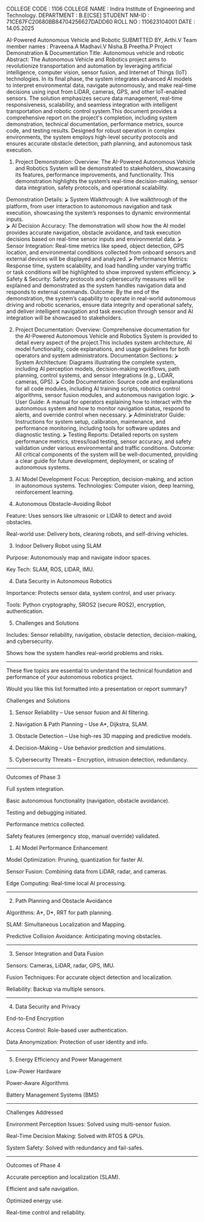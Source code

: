 COLLEGE CODE : 1106
COLLEGE NAME : Indira Institute of Engineering and Technology.
DEPARTMENT : B.E[CSE]
STUDENT NM-ID : 71CE67FC20680BB84704256627DADD60
ROLL NO : 110623104001
DATE : 14.05.2025

AI-Powered Autonomous Vehicle and Robotic
SUBMITTED BY,
Arthi.V
Team member names :
       Praveena.A
        Madhavi.V
Nisha.B
Preetha.P
    Project Demonstration & Documentation
Title: Autonomous vehicle and robotic
Abstract:
                       The Autonomous Vehicle and Robotics project aims to revolutionize transportation and automation by leveraging artificial intelligence, computer vision, sensor fusion, and Internet of Things (IoT) technologies. In its final phase, the system integrates advanced AI models to interpret environmental data, navigate autonomously, and make real-time decisions using input from LiDAR, cameras, GPS, and other IoT-enabled sensors. The solution emphasizes secure data management, real-time responsiveness, scalability, and seamless integration with intelligent transportation and robotic control system.This document provides a comprehensive report on the project's completion, including system demonstration, technical documentation, performance metrics, source code, and testing results. Designed for robust operation in complex environments, the system employs high-level security protocols and ensures accurate obstacle detection, path planning, and autonomous task execution. 

1. Project Demonstration:
Overview:
                The AI-Powered Autonomous Vehicle and Robotics System will be demonstrated to stakeholders, showcasing its features, performance improvements, and functionality. This demonstration highlights the system’s real-time decision-making, sensor data integration, safety protocols, and operational scalability.


Demonstration Details:
⮚	System Walkthrough: A live walkthrough of the platform,
from user interaction to autonomous navigation and task execution,
showcasing the system’s responses to dynamic environmental inputs.              
⮚	AI Decision Accuracy: The demonstration will show how the AI
model provides accurate navigation, obstacle avoidance, and task execution
decisions based on real-time sensor inputs and environmental data.
⮚	Sensor Integration: Real-time metrics like speed, object
detection, GPS location, and environmental conditions collected from onboard
sensors and external devices will be displayed and analyzed.
⮚	Performance Metrics: Response time, system scalability, and load
handling under varying traffic or task conditions will be highlighted to show
improved system efficiency.
⮚	Safety & Security: Safety protocols and cybersecurity measures
will be explained and demonstrated as the system handles navigation data and
responds to external commands.
Outcome:
                 By the end of the demonstration, the system’s capability to operate in real-world autonomous driving and robotic scenarios, ensure data integrity and operational safety, and deliver intelligent navigation and task execution through sensor and AI integration will be showcased to stakeholders.


2. Project Documentation:
Overview:
                   Comprehensive documentation for the AI-Powered Autonomous Vehicle and Robotics System is provided to detail every aspect of the project.This includes system architecture, AI model functionality, code
explanations, and usage guidelines for both operators and system administrators.
Documentation Sections:
⮚	System Architecture: Diagrams illustrating the complete system,
including AI perception models, decision-making workflows, path planning,
control systems, and sensor integrations (e.g., LiDAR, cameras, GPS).
⮚	Code Documentation: Source code and explanations for all code
modules, including AI training scripts, robotics control algorithms, sensor
fusion modules, and autonomous navigation logic.
⮚	User Guide: A manual for operators explaining how to interact
with the autonomous system and how to monitor navigation status, respond
to alerts, and override control when necessary.
⮚	Administrator Guide: Instructions for system setup, calibration,
maintenance, and performance monitoring, including tools for software
updates and diagnostic testing.
⮚	Testing Reports: Detailed reports on system performance
metrics, stress/load testing, sensor accuracy, and safety validation under
various environmental and traffic conditions.
Outcome:
              All critical components of the system will be well-documented, providing a clear guide for future development, deployment, or scaling of autonomous systems.


1. AI Model Development
Focus: Perception, decision-making, and action in autonomous systems.
Technologies: Computer vision, deep learning, reinforcement learning.



2. Autonomous Obstacle-Avoiding Robot

Feature: Uses sensors like ultrasonic or LIDAR to detect and avoid obstacles.

Real-world use: Delivery bots, cleaning robots, and self-driving vehicles.



3. Indoor Delivery Robot using SLAM

Purpose: Autonomously map and navigate indoor spaces.

Key Tech: SLAM, ROS, LIDAR, IMU.



4. Data Security in Autonomous Robotics

Importance: Protects sensor data, system control, and user privacy.

Tools: Python cryptography, SROS2 (secure ROS2), encryption, authentication.



5. Challenges and Solutions

Includes: Sensor reliability, navigation, obstacle detection, decision-making, and cybersecurity.

Shows how the system handles real-world problems and risks.





---

These five topics are essential to understand the technical foundation and performance of your autonomous robotics project.

Would you like this list formatted into a presentation or report summary?

Challenges and Solutions

1. Sensor Reliability – Use sensor fusion and AI filtering.


2. Navigation & Path Planning – Use A*, Dijkstra, SLAM.


3. Obstacle Detection – Use high-res 3D mapping and predictive models.


4. Decision-Making – Use behavior prediction and simulations.


5. Cybersecurity Threats – Encryption, intrusion detection, redundancy.




---

Outcomes of Phase 3

Full system integration.

Basic autonomous functionality (navigation, obstacle avoidance).

Testing and debugging initiated.

Performance metrics collected.

Safety features (emergency stop, manual override) validated.

1. AI Model Performance Enhancement

Model Optimization: Pruning, quantization for faster AI.

Sensor Fusion: Combining data from LiDAR, radar, and cameras.

Edge Computing: Real-time local AI processing.



---

2. Path Planning and Obstacle Avoidance

Algorithms: A*, D*, RRT for path planning.

SLAM: Simultaneous Localization and Mapping.

Predictive Collision Avoidance: Anticipating moving obstacles.



---

3. Sensor Integration and Data Fusion

Sensors: Cameras, LiDAR, radar, GPS, IMU.

Fusion Techniques: For accurate object detection and localization.

Reliability: Backup via multiple sensors.



---

4. Data Security and Privacy

End-to-End Encryption

Access Control: Role-based user authentication.

Data Anonymization: Protection of user identity and info.



---

5. Energy Efficiency and Power Management

Low-Power Hardware

Power-Aware Algorithms

Battery Management Systems (BMS)



---

Challenges Addressed

Environment Perception Issues: Solved using multi-sensor fusion.

Real-Time Decision Making: Solved with RTOS & GPUs.

System Safety: Solved with redundancy and fail-safes.



---

Outcomes of Phase 4

Accurate perception and localization (SLAM).

Efficient and safe navigation.

Optimized energy use.

Real-time control and reliability.


